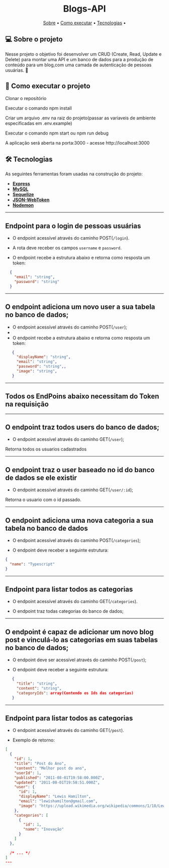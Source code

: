 <h1 align="center">
   Blogs-API
</h1>

<p align="center">
 <a href="#-sobre-o-projeto">Sobre</a> •
 <a href="#-como-executar-o-projeto">Como executar</a> • 
 <a href="#-tecnologias">Tecnologias</a> • 
</p>


## 💻 Sobre o projeto

Nesse projeto o objetivo foi desenvolver um CRUD (Create, Read, Update e Delete) para montar uma API e um banco de dados para a produção de conteúdo para um blog,com uma camada de autenticação de pessoas usuárias.
 🚀

## 🚀 Como executar o projeto

Clonar o repositório

Executar o comando npm install

Criar um arquivo .env na raiz do projeto(passar as variaveis de ambiente especificadas em .env.example)

Executar o comando npm start ou npm run debug

A aplicação será aberta na porta:3000 - acesse http://localhost:3000


## 🛠 Tecnologias

As seguintes ferramentas foram usadas na construção do projeto:

-   **[Express](https://github.com/expressjs/express)**
-   **[MySQL](https://github.com/mysql)**
-   **[Sequelize](https://github.com/sequelize/sequelize)**
-   **[JSON-WebToken](https://github.com/auth0/node-jsonwebtoken)**
-   **[Nodemon](https://github.com/remy/nodemon)**

---

## Endpoint para o login de pessoas usuárias

- O endpoint acessível através do caminho POST(`/login`).

- A rota deve receber os campos `username` e `password`.

- O endpoint recebe a estrutura abaixo e retorna como resposta um token:
```json
  {
    "email": "string",
    "password": "string"
  }
```

---

## O endpoint adiciona um novo user a sua tabela no banco de dados;

- O endpoint acessível através do caminho POST(`/user`);
- 
- O endpoint recebe a estrutura abaixo e retorna como resposta um token:
```json
   {
     "displayName": "string",
     "email": "string",
     "password": "string",,
     "image": "string",
   }
```

---

## Todos os EndPoins abaixo necessitam do Token na requisição

---

## O endpoint traz todos users do banco de dados;

- O endpoint acessível através do caminho GET(`/user`);

Retorna todos os usuarios cadastrados

---

## O endpoint traz o user baseado no id do banco de dados se ele existir

- O endpoint acessível através do caminho GET(`/user/:id`);

Retorna o usuario com o id passado.

---

## O endpoint adiciona uma nova categoria a sua tabela no banco de dados

- O endpoint acessível através do caminho POST(`/categories`);

- O endpoint deve receber a seguinte estrutura:
```json
{
  "name": "Typescript"
}
```
---
## Endpoint para listar todos as categorias

- O endpoint acessível através do caminho GET(`/categories`).

- O endpoint traz todas categorias do banco de dados;
---

## O endpoint é capaz de adicionar um novo blog post e vinculá-lo as categorias em suas tabelas no banco de dados;

- O endpoint deve ser acessível através do caminho POST(`/post`);

- O endpoint deve receber a seguinte estrutura:
```json
   {
     "title": "string",
     "content": "string",
     "categoryIds": array(Contendo os Ids das categorias)
   }
   ```
---
## Endpoint para listar todos as categorias

- O endpoint acessível através do caminho GET(`/post`).

- Exemplo de retorno:

```json
[
  {
    "id": 1,
    "title": "Post do Ano",
    "content": "Melhor post do ano",
    "userId": 1,
    "published": "2011-08-01T19:58:00.000Z",
    "updated": "2011-08-01T19:58:51.000Z",
    "user": {
      "id": 1,
      "displayName": "Lewis Hamilton",
      "email": "lewishamilton@gmail.com",
      "image": "https://upload.wikimedia.org/wikipedia/commons/1/18/Lewis_Hamilton_2016_Malaysia_2.jpg"
    },
    "categories": [
      {
        "id": 1,
        "name": "Inovação"
      }
    ]
  },
  
  /* ... */
]
---
